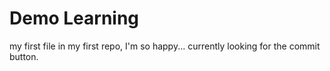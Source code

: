 # Demo Learning


my first file in my first repo,
I'm so happy...
currently looking for the commit button.
